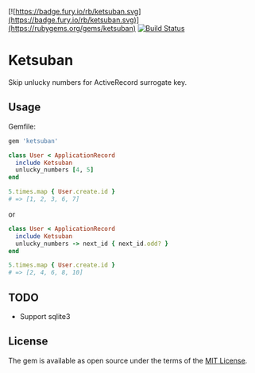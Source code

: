 [![https://badge.fury.io/rb/ketsuban.svg](https://badge.fury.io/rb/ketsuban.svg)](https://rubygems.org/gems/ketsuban)
[![Build Status](https://travis-ci.org/oieioi/ketsuban.svg?branch=master)](https://travis-ci.org/oieioi/ketsuban)

# Ketsuban

Skip unlucky numbers for ActiveRecord surrogate key.

## Usage

Gemfile:

```ruby
gem 'ketsuban'
```

```ruby
class User < ApplicationRecord
  include Ketsuban
  unlucky_numbers [4, 5]
end

5.times.map { User.create.id }
# => [1, 2, 3, 6, 7]
```

or

```ruby
class User < ApplicationRecord
  include Ketsuban
  unlucky_numbers -> next_id { next_id.odd? }
end

5.times.map { User.create.id }
# => [2, 4, 6, 8, 10]
```



## TODO

- Support sqlite3

## License

The gem is available as open source under the terms of the [MIT License](https://opensource.org/licenses/MIT).
